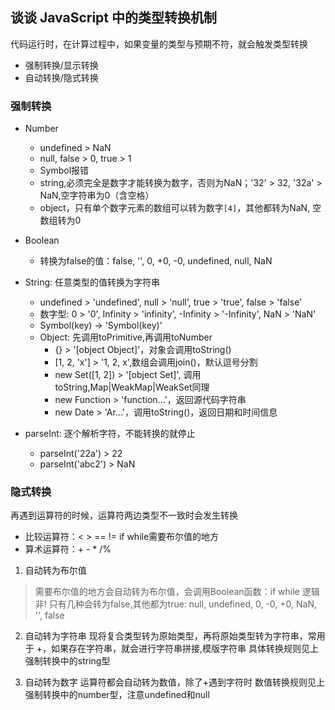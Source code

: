 ## 谈谈 JavaScript 中的类型转换机制
代码运行时，在计算过程中，如果变量的类型与预期不符，就会触发类型转换
- 强制转换/显示转换
- 自动转换/隐式转换

### 强制转换
- Number
  - undefined > NaN
  - null, false > 0, true > 1
  - Symbol报错
  - string,必须完全是数字才能转换为数字，否则为NaN；'32' > 32, '32a' > NaN,空字符串为0（含空格）
  - object，只有单个数字元素的数组可以转为数字`[4]`，其他都转为NaN, 空数组转为0
- Boolean
  - 转换为false的值：false, '', 0, +0, -0, undefined, null, NaN
- String: 任意类型的值转换为字符串
  - undefined > 'undefined', null > 'null', true > 'true', false > 'false'
  - 数字型: 0 > '0', Infinity > 'infinity', -Infinity > '-Infinity', NaN > 'NaN'
  - Symbol(key) -> 'Symbol(key)'
  - Object: 先调用toPrimitive,再调用toNumber
    - {} > '[object Object]'，对象会调用toString()
    - [1, 2, 'x'] > '1, 2, x',数组会调用join()，默认逗号分割
    - new Set([1, 2]) > '[object Set]', 调用toString,Map|WeakMap|WeakSet同理
    - new Function > 'function...'，返回源代码字符串
    - new Date > 'Ar...'，调用toString()，返回日期和时间信息

- parseInt: 逐个解析字符，不能转换的就停止
  - parseInt('22a') > 22
  - parseInt('abc2') > NaN

### 隐式转换
再遇到运算符的时候，运算符两边类型不一致时会发生转换
- 比较运算符：< > == != if while需要布尔值的地方
- 算术运算符：+ - * /%

1. 自动转为布尔值
> 需要布尔值的地方会自动转为布尔值，会调用Boolean函数：if while 逻辑非!
只有几种会转为false,其他都为true: null, undefined, 0, -0, +0, NaN, '', false

2. 自动转为字符串
现将复合类型转为原始类型，再将原始类型转为字符串，常用于 +，如果存在字符串，就会进行字符串拼接,模版字符串
具体转换规则见上强制转换中的string型

3. 自动转为数字
运算符都会自动转为数值，除了+遇到字符时
数值转换规则见上强制转换中的number型，注意undefined和null
